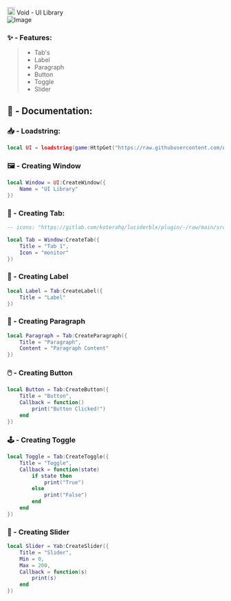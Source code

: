 <picture align="center">
    <source media="(prefers-color-scheme: dark)" srcset="https://cdn.discordapp.com/attachments/810891979147313184/1162401965360283659/261_20231013204925.png?ex=653bce30&is=65295930&hm=9179356949da535b8b437f0882d297b5908f6cf945cd62191ea693725fb926d4&">
    <source media="(prefers-color-scheme: light)" srcset="https://cdn.discordapp.com/attachments/810891979147313184/1162401954228617246/261_20231013204918.png?ex=653bce2e&is=6529592e&hm=eeb08728abc67238e59845fcf01adec154f4350841ea779e514504339564d997&">
    <img width="18px" src="https://cdn.discordapp.com/attachments/810891979147313184/1162401965360283659/261_20231013204925.png?ex=653bce30&is=65295930&hm=9179356949da535b8b437f0882d297b5908f6cf945cd62191ea693725fb926d4&"> Void - UI Library
</picture>

<br>

<img src="https://cdn.discordapp.com/attachments/810891979147313184/1162399036200980520/Screenshot_2023-10-13-19-50-12-756_com.roblox.client.png?ex=653bcb76&is=65295676&hm=8a1135c496b8f550fbd90b3b6521a0bca54eb56b5901c733ac432e30023ed94f&" alt="Image">

### ✨ - Features:
> - Tab's
> - Label
> - Paragraph
> - Button
> - Toggle
> - Slider

## 📃 - Documentation:

### 📥 - Loadstring:

```lua
local UI = loadstring(game:HttpGet("https://raw.githubusercontent.com/AlikSusFootages/Void-UI-Library/main/src/file.lua"))()
```

### 🖼️ - Creating Window

```lua
local Window = UI:CreateWindow({
    Name = "UI Library"
}) 
```

### 📁 - Creating Tab:

```lua
-- icons: "https://gitlab.com/koterahq/luciderblx/plugin/-/raw/main/src/modules/Assets.lua?ref_type=heads"

local Tab = Window:CreateTab({ 
    Title = "Tab 1", 
    Icon = "monitor" 
}) 
```

### 💬 - Creating Label

```lua
local Label = Tab:CreateLabel({ 
    Title = "Label" 
})
```

### 📖 - Creating Paragraph

```lua
local Paragraph = Tab:CreateParagraph({ 
    Title = "Paragraph", 
    Content = "Paragraph Content" 
})
```

### 🖱️ - Creating Button 

```lua
local Button = Tab:CreateButton({ 
    Title = "Button", 
    Callback = function()
        print("Button Clicked!")
    end 
})
```

### 🕹️ - Creating Toggle

```lua
local Toggle = Tab:CreateToggle({ 
    Title = "Toggle", 
    Callback = function(state)
        if state then
            print("True")
        else
            print("False")
        end
    end
})
```

### 📍 - Creating Slider

```lua
local Slider = Yab:CreateSlider({ 
    Title = "Slider", 
    Min = 0, 
    Max = 200, 
    Callback = function(s)
        print(s)
    end
})
```